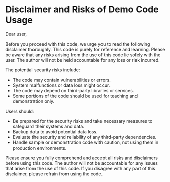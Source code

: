 
# Disclaimer and Risks of Demo Code Usage

Dear user,

Before you proceed with this code, we urge you to read the following disclaimer thoroughly. This code is purely for reference and learning. Please be aware that any risks arising from the use of this code lie solely with the user. The author will not be held accountable for any loss or risk incurred.

The potential security risks include:
- The code may contain vulnerabilities or errors.
- System malfunctions or data loss might occur.
- The code may depend on third-party libraries or services.
- Some portions of the code should be used for teaching and demonstration only.

Users should:
- Be prepared for the security risks and take necessary measures to safeguard their systems and data.
- Backup data to avoid potential data loss.
- Evaluate the security and reliability of any third-party dependencies.
- Handle sample or demonstration code with caution, not using them in production environments.

Please ensure you fully comprehend and accept all risks and disclaimers before using this code. The author will not be accountable for any issues that arise from the use of this code. If you disagree with any part of this disclaimer, please refrain from using the code.
